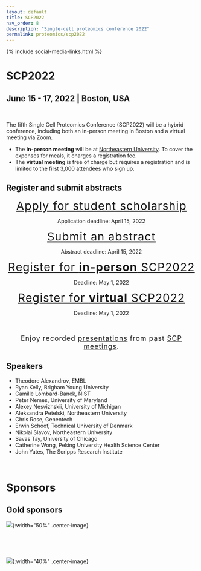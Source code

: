```yaml
---
layout: default
title: SCP2022
nav_order: 8
description: "Single-cell proteomics conference 2022"
permalink: proteomics/scp2022
---
```

{% include social-media-links.html %}

# SCP2022
## June 15 - 17,  2022  |  Boston, USA  



&nbsp;


The fifth Single Cell Proteomics Conference (SCP2022) will be a hybrid conference, including both an in-person meeting in Boston and a virtual meeting via Zoom.
* The **in-person meeting** will be at [Northeastern University](https://center.single-cell.net/). To cover the expenses for meals, it charges a registration fee.
* The **virtual meeting** is free of charge but requires a registration and is limited to the first 3,000 attendees who sign up.






## Register and submit abstracts

<div style="font-size: 30px; letter-spacing: 1.2px; text-align: center;"><a href="https://docs.google.com/forms/d/1Y1hjHbqsOBj6ALBtAxVANbf7Zz2UME7m17FLV26OiHM" target="_blank" rel="noopener noreferrer">Apply for student scholarship</a> </div>
<p style="text-align: center;">Application deadline: April 15, 2022</p>


<div style="font-size: 30px; letter-spacing: 1.2px; text-align: center;"><a href="https://docs.google.com/forms/d/1wQZzRNLdg70U2nOGGehcoaT-XcNpEURMNlLUJGvXPk4" target="_blank" rel="noopener noreferrer">Submit an abstract</a></div>
<p style="text-align: center;">Abstract deadline: April 15, 2022</p>



<div style="font-size: 30px; letter-spacing: 1.2px; text-align: center;"><a href=" https://commerce.cashnet.com/SFSCP" target="_blank" >Register for <strong>in-person</strong> SCP2022</a></div>
<p style="text-align: center;">Deadline: May 1, 2022</p>


<div style="font-size: 30px; letter-spacing: 1.2px; text-align: center;"><a href="https://docs.google.com/forms/d/1NHr6MDSE-SNnPEMFOZNbN1OVxdLz6Z17hAv47GhXWaw" target="_blank" >Register for <strong>virtual</strong> SCP2022</a></div>
<p style="text-align: center;">Deadline: May 1, 2022</p>



<br>
<br>
<div style="font-size:18px; letter-spacing: 1.2px; text-align: center;">
Enjoy recorded <a href="http://youtube.slavovlab.net" >presentations</a> from past <a href="http://slavovlab.net/research.htm#Single-Cell-Proteomics-Conference" >SCP meetings</a>.
</div>





## Speakers

* Theodore Alexandrov, EMBL
* Ryan Kelly, Brigham Young University
* Camille Lombard-Banek,  NIST
* Peter Nemes, University of Maryland
* Alexey Nesvizhskii, University of Michigan
* Aleksandra Petelski, Northeastern University
* Chris Rose, Genentech
* Erwin Schoof, Technical University of Denmark
* Nikolai Slavov, Northeastern University
* Savas Tay, University of Chicago
* Catherine Wong, Peking University Health Science Center
* John Yates, The Scripps Research Institute




<!--
## Speakers

* Kristin Burnum-Johnson, PNNL
* Jürgen Cox,	Max Planck Institute of Biochemistry
* Amy Herr, UC Berkeley
* Ryan Kelly, Brigham Young University
* Jeroen Krijgsveld, Heidelberg University
* Emma Lundberg, KTH Royal Institute of Technology
* Matthias Mann, Max Planck Institute of Biochemistry
* Peter Nemes, University of Maryland
* Nikolai Slavov,	Northeastern University
* Peter Smibert, New York Genome Center
* John Yates, The Scripps Research Institute

* Ruedi Aebersold, ETH Zurich
* Chloe Baron, Harvard Medical School
* Sean Bendall, Stanford University

* Bogdan Budnik, Harvard University
* Akos Vegvari, Karolinska Institutet
* Catherine Wong, Peking University Health Science Center
* Sydney Shaffer, University of Pennsylvania
* Tami Geiger,	Tel Aviv University
* Luca Pinello, Harvard Medical School
* Jessica, Polka, ASAPbio  

-->





&nbsp;

# Sponsors

## Gold sponsors

![](https://slavovlab.net/index_files/Funders/pa_frontiers_group_circlelogo_rgb.png){:width="50%" .center-image}

&nbsp;

&nbsp;

![]({{site.baseurl}}/sponsors/Bruker.png){:width="40%" .center-image}

&nbsp;

&nbsp;




<!--
 &nbsp;

## Sponsors

  ![]({{site.baseurl}}/sponsors/Thermo.png){:width="50%" .center-image}

 &nbsp;

  &nbsp;


  ![]({{site.baseurl}}/sponsors/CELLENION_690x690pxl.png){:width="50%" .center-image}



  &nbsp;
  -->
